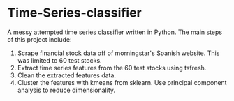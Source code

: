 # Time-Series-classifier
A messy attempted time series classifier written in Python. The main steps of this project include:

1. Scrape financial stock data off of morningstar's Spanish website. This was limited to 60 test stocks.
2. Extract time series features from the 60 test stocks using tsfresh.
3. Clean the extracted features data.
4. Cluster the features with kmeans from sklearn. Use principal component analysis to reduce dimensionality.
